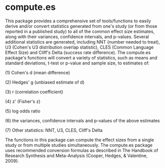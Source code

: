 # compute.es

This package provides a comprehensive set of tools/functions to easily derive and/or convert statistics generated from one's study (or from those reported in a published study) to all of the common effect size estimates, along with their variances, confidence intervals, and p-values. Several additional statistics are generated, including NNT (number needed to treat), U3 (Cohen's U3 distribution overlap statistic), CLES (Common Language Effect Size) and Cliff's Delta (success rate difference). The compute.es package's functions will convert a variety of statistics, such as means and standard deviations, t-test or p-value and sample size, to estimates of:

 (1) Cohen's d (mean difference)  
 
 (2) Hedges' g (unbiased estimate of d)
 
 (3) r (correlation coefficient)
 
 (4) z' (Fisher's z) 
 
 (5) log odds ratio 
 
 (6) the variances, confidence intervals and p-values of the above estimates
 
 (7) Other statistics: NNT, U3, CLES, Cliff's Delta 
 

The functions in this package can compute the effect sizes from a single study or from multiple studies simultaneously.  The compute.es package uses recommended conversion formulas as described in The Handbook of Research Synthesis and Meta-Analysis (Cooper, Hedges, & Valentine, 2009). 
